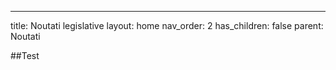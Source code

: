 ---
title: Noutati legislative
layout: home
nav_order: 2
has_children: false
parent: Noutati


##Test